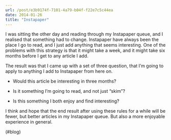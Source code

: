 ```yaml
---
url: /post/e3b9174f-7101-4a79-b04f-f22e7c5c44ea
date: 2014-01-26
title: "Instapaper"
---
```


I was sitting the other day and reading through my Instapaper queue, and I realised that something had to change. Instapaper have always been the place I go to read, and I just add anything that seems interesting. One of the problems with this strategy is that it might take a week, and it might take six months before I get to any article I add.



The result was that I came up with a set of three question, that I&#8217;m going to apply to anything I add to Instapaper from here on.



  * Would this article be interesting in three months?

  * Is it something I&#8217;m going to read, and not just &#8220;skim&#8221;?

  * Is this something I both enjoy and find interesting?



I think and hope that the end result after using these rules for a while will be fewer, but better articles in my Instapaper queue. But also a more enjoyable experience in general.



(#blog)